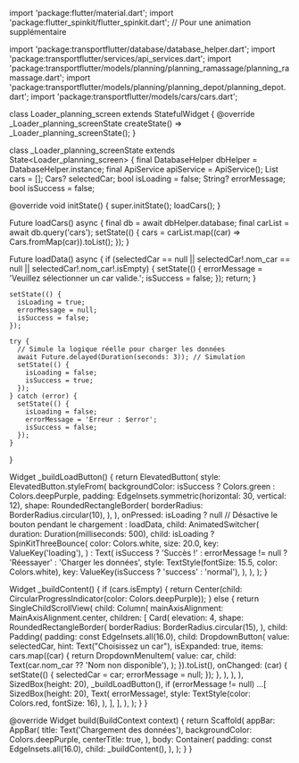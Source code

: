 import 'package:flutter/material.dart';
import 'package:flutter_spinkit/flutter_spinkit.dart'; // Pour une animation supplémentaire

import 'package:transportflutter/database/database_helper.dart';
import 'package:transportflutter/services/api_services.dart';
import 'package:transportflutter/models/planning/planning_ramassage/planning_ramassage.dart';
import 'package:transportflutter/models/planning/planning_depot/planning_depot.dart';
import 'package:transportflutter/models/cars/cars.dart';

class Loader_planning_screen extends StatefulWidget {
  @override
  _Loader_planning_screenState createState() => _Loader_planning_screenState();
}

class _Loader_planning_screenState extends State<Loader_planning_screen> {
  final DatabaseHelper dbHelper = DatabaseHelper.instance;
  final ApiService apiService = ApiService();
  List<Cars> cars = [];
  Cars? selectedCar;
  bool isLoading = false;
  String? errorMessage;
  bool isSuccess = false;

  @override
  void initState() {
    super.initState();
    loadCars();
  }

  Future<void> loadCars() async {
    final db = await dbHelper.database;
    final carList = await db.query('cars');
    setState(() {
      cars = carList.map((car) => Cars.fromMap(car)).toList();
    });
  }

  Future<void> loadData() async {
    if (selectedCar == null || selectedCar!.nom_car == null || selectedCar!.nom_car!.isEmpty) {
      setState(() {
        errorMessage = 'Veuillez sélectionner un car valide.';
        isSuccess = false;
      });
      return;
    }

    setState(() {
      isLoading = true;
      errorMessage = null;
      isSuccess = false;
    });

    try {
      // Simule la logique réelle pour charger les données
      await Future.delayed(Duration(seconds: 3)); // Simulation
      setState(() {
        isLoading = false;
        isSuccess = true;
      });
    } catch (error) {
      setState(() {
        isLoading = false;
        errorMessage = 'Erreur : $error';
        isSuccess = false;
      });
    }
  }

  Widget _buildLoadButton() {
    return ElevatedButton(
      style: ElevatedButton.styleFrom(
        backgroundColor: isSuccess ? Colors.green : Colors.deepPurple,
        padding: EdgeInsets.symmetric(horizontal: 30, vertical: 12),
        shape: RoundedRectangleBorder(
          borderRadius: BorderRadius.circular(10),
        ),
      ),
      onPressed: isLoading
          ? null // Désactive le bouton pendant le chargement
          : loadData,
      child: AnimatedSwitcher(
        duration: Duration(milliseconds: 500),
        child: isLoading
            ? SpinKitThreeBounce(
                color: Colors.white,
                size: 20.0,
                key: ValueKey('loading'),
              )
            : Text(
                isSuccess
                    ? 'Succès !'
                    : errorMessage != null
                        ? 'Réessayer'
                        : 'Charger les données',
                style: TextStyle(fontSize: 15.5, color: Colors.white),
                key: ValueKey(isSuccess ? 'success' : 'normal'),
              ),
      ),
    );
  }

  Widget _buildContent() {
    if (cars.isEmpty) {
      return Center(child: CircularProgressIndicator(color: Colors.deepPurple));
    } else {
      return SingleChildScrollView(
        child: Column(
          mainAxisAlignment: MainAxisAlignment.center,
          children: [
            Card(
              elevation: 4,
              shape: RoundedRectangleBorder(
                borderRadius: BorderRadius.circular(15),
              ),
              child: Padding(
                padding: const EdgeInsets.all(16.0),
                child: DropdownButton<Cars>(
                  value: selectedCar,
                  hint: Text("Choisissez un car"),
                  isExpanded: true,
                  items: cars.map((car) {
                    return DropdownMenuItem<Cars>(
                      value: car,
                      child: Text(car.nom_car ?? 'Nom non disponible'),
                    );
                  }).toList(),
                  onChanged: (car) {
                    setState(() {
                      selectedCar = car;
                      errorMessage = null;
                    });
                  },
                ),
              ),
            ),
            SizedBox(height: 20),
            _buildLoadButton(),
            if (errorMessage != null) ...[
              SizedBox(height: 20),
              Text(
                errorMessage!,
                style: TextStyle(color: Colors.red, fontSize: 16),
              ),
            ],
          ],
        ),
      );
    }
  }

  @override
  Widget build(BuildContext context) {
    return Scaffold(
      appBar: AppBar(
        title: Text('Chargement des données'),
        backgroundColor: Colors.deepPurple,
        centerTitle: true,
      ),
      body: Container(
        padding: const EdgeInsets.all(16.0),
        child: _buildContent(),
      ),
    );
  }
}
